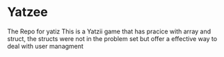 # Yatzee
The Repo for yatiz
This is a Yatzii game that has pracice with array and struct, the structs were not in the problem set but offer a effective way to deal with user managment
